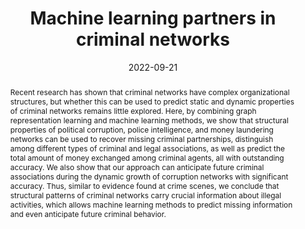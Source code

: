 ---
title: "Machine learning partners in criminal networks"
authors:
- Diego Domingues Lopes
- Bruno R. da Cunha
- admin
- Sebastian Goncalves
- Ervin K. Lenzi
- Quentin S. Hanley
- Matjaž Perc
- Haroldo V. Ribeiro

date: "2022-09-21"
doi: "10.1038/s41598-022-20025-w"

# Schedule page publish date (NOT publication's date).
# publishDate: "2021-08-24T00:00:00Z"

# Publication type.
# Legend: 0 = Uncategorized; 1 = Conference paper; 2 = Journal article;
# 3 = Preprint / Working Paper; 4 = Report; 5 = Book; 6 = Book section;
# 7 = Thesis; 8 = Patent
publication_types: ["2"]

# Publication name and optional abbreviated publication name.
publication: "Machine learning partners in criminal networks"
publication_short: ""

abstract: Recent research has shown that criminal networks have complex organizational structures, but whether this can be used to predict static and dynamic properties of criminal networks remains little explored. Here, by combining graph representation learning and machine learning methods, we show that structural properties of political corruption, police intelligence, and money laundering networks can be used to recover missing criminal partnerships, distinguish among different types of criminal and legal associations, as well as predict the total amount of money exchanged among criminal agents, all with outstanding accuracy. We also show that our approach can anticipate future criminal associations during the dynamic growth of corruption networks with significant accuracy. Thus, similar to evidence found at crime scenes, we conclude that structural patterns of criminal networks carry crucial information about illegal activities, which allows machine learning methods to predict missing information and even anticipate future criminal behavior.

# Summary. An optional shortened abstract.
summary: We have demonstrated how structural properties of criminal networks and machine learning methods can be used to predict links and link features among actors engaged in nefarious activities.

tags:
- Criminal networks
- Machine Learning
- Corruption
- Brazil
- Spain
- Federal crimes
- Drugs and arms trafficking
- Organized bank robbery
- Environmental crimes
- Crimes against elections
- Financial systems
- Money laundering

featured: false

# links:
# - name: ""
#   url: ""
url_pdf: /uploads/machine_learning_partners_in_criminal_networks.pdf
# url_code: ''
# url_dataset: ''
# url_poster: ''
# url_project: ''
# url_slides: ''
# url_source: ''
# url_video: ''

# Featured image
# To use, add an image named `featured.jpg/png` to your page's folder. 

image:
  placement: 4
  caption: "Machine learning partners in criminal networks"
  focal_point: "Smart"
  preview_only: false
  alt_text: Machine learning partners in criminal networks

# Associated Projects (optional).
#   Associate this publication with one or more of your projects.
#   Simply enter your project's folder or file name without extension.
#   E.g. `internal-project` references `content/project/internal-project/index.md`.
#   Otherwise, set `projects: []`.
#projects: []

# Slides (optional).
#   Associate this publication with Markdown slides.
#   Simply enter your slide deck's filename without extension.
#   E.g. `slides: "example"` references `content/slides/example/index.md`.
#   Otherwise, set `slides: ""`.
# slides: ""
---